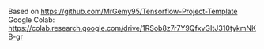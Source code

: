 Based on https://github.com/MrGemy95/Tensorflow-Project-Template   
Google Colab: https://colab.research.google.com/drive/1RSob8z7r7Y9QfxvGItJ310tykmNKB-gr